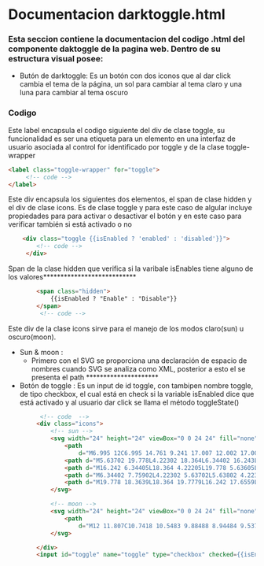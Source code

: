 # Documentacion darktoggle.html

### Esta seccion contiene la documentacion del codigo .html del componente daktoggle de la pagina web. Dentro de su estructura visual posee: 
*  Butón de darktoggle: Es un botón con dos iconos que al dar click cambia el tema de la página,  un sol para cambiar al  tema claro y una luna para cambiar al tema oscuro

### Codigo

Este label encapsula el codigo siguiente del div de clase toggle, su funcionalidad es ser una etiqueta para un elemento en una interfaz de usuario asociada al control for identificado por toggle y de la clase toggle-wrapper

``` html 
<label class="toggle-wrapper" for="toggle">
     <!-- code -->
</label>
``` 

Este div encapsula los siguientes dos elementos, el span de clase hidden y el div de clase icons. Es de  clase toggle y para este caso de algular incluye propiedades para para activar o desactivar el botón y en este caso para verificar también si está activado o no
``` html
    <div class="toggle {{isEnabled ? 'enabled' : 'disabled'}}">
        <!-- code -->
     </div>
``` 

Span de la clase hidden que verifica si la varibale isEnables tiene alguno de los valores***************************
```  html
        <span class="hidden">
            {{isEnabled ? "Enable" : "Disable"}}
        </span>
         <!-- code -->
```  

Este div de la clase icons sirve para el manejo de los modos claro(sun) u oscuro(moon). 
* Sun & moon  : 
  * Primero con el SVG se proporciona una declaración de espacio de nombres cuando SVG se analiza como XML, posterior a esto el se presenta el path *********************
* Botón de toggle : Es un input de id toggle, con tambipen nombre toggle, de tipo checkbox, el cual está en check si la variable isEnabled dice que está activado y al usuario dar click se llama el método toggleState()
```  html
         <!-- code  -->
        <div class="icons">
            <!-- sun -->
            <svg width="24" height="24" viewBox="0 0 24 24" fill="none" xmlns="http://www.w3.org/2000/svg">
                <path
                    d="M6.995 12C6.995 14.761 9.241 17.007 12.002 17.007C14.763 17.007 17.009 14.761 17.009 12C17.009 9.239 14.763 6.993 12.002 6.993C9.241 6.993 6.995 9.239 6.995 12ZM11 19H13V22H11V19ZM11 2H13V5H11V2ZM2 11H5V13H2V11ZM19 11H22V13H19V11Z" />
                <path d="M5.63702 19.778L4.22302 18.364L6.34402 16.243L7.75802 17.657L5.63702 19.778Z" />
                <path d="M16.242 6.34405L18.364 4.22205L19.778 5.63605L17.656 7.75805L16.242 6.34405Z" />
                <path d="M6.34402 7.75902L4.22302 5.63702L5.63802 4.22302L7.75802 6.34502L6.34402 7.75902Z" />
                <path d="M19.778 18.3639L18.364 19.7779L16.242 17.6559L17.656 16.2419L19.778 18.3639Z" />
            </svg>

            <!-- moon -->
            <svg width="24" height="24" viewBox="0 0 24 24" fill="none" xmlns="http://www.w3.org/2000/svg">
                <path
                    d="M12 11.807C10.7418 10.5483 9.88488 8.94484 9.53762 7.1993C9.19037 5.45375 9.36832 3.64444 10.049 2C8.10826 2.38205 6.3256 3.33431 4.92899 4.735C1.02399 8.64 1.02399 14.972 4.92899 18.877C8.83499 22.783 15.166 22.782 19.072 18.877C20.4723 17.4805 21.4245 15.6983 21.807 13.758C20.1625 14.4385 18.3533 14.6164 16.6077 14.2692C14.8622 13.9219 13.2588 13.0651 12 11.807V11.807Z" />
            </svg>

        </div>
        <input id="toggle" name="toggle" type="checkbox" checked={{isEnabled}} (click)="toggleState();" />
``` 